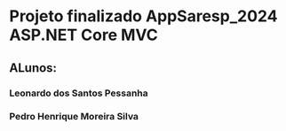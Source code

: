 # Projeto finalizado AppSaresp_2024 ASP.NET Core MVC
## ALunos:
### Leonardo dos Santos Pessanha
### Pedro Henrique Moreira Silva
